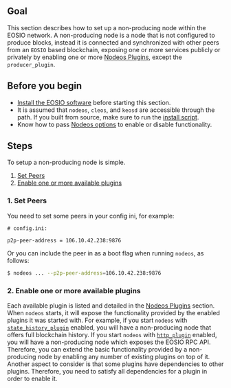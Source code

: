 
## Goal

This section describes how to set up a non-producing node within the EOSIO network. A non-producing node is a node that is not configured to produce blocks, instead it is connected and synchronized with other peers from an `EOSIO` based blockchain, exposing one or more services publicly or privately by enabling one or more [Nodeos Plugins](../../03_plugins/index.md), except the `producer_plugin`.

## Before you begin

* [Install the EOSIO software](../../../00_install/index.md) before starting this section.
* It is assumed that `nodeos`, `cleos`, and `keosd` are accessible through the path. If you built from source, make sure to run the [install script](../../../00_install/01_build-from-source/03_install-eosio-binaries.md).
* Know how to pass [Nodeos options](../../02_usage/00_nodeos-options.md) to enable or disable functionality.

## Steps
To setup a non-producing node is simple. 

1. [Set Peers](#1-set-peers)
2. [Enable one or more available plugins](#2-enable-one-or-more-available-plugins)

### 1. Set Peers

You need to set some peers in your config ini, for example:

```console
# config.ini:

p2p-peer-address = 106.10.42.238:9876
```

Or you can include the peer in as a boot flag when running `nodeos`, as follows:

```sh
$ nodeos ... --p2p-peer-address=106.10.42.238:9876
```

### 2. Enable one or more available plugins

Each available plugin is listed and detailed in the [Nodeos Plugins](../../03_plugins/index.md) section. When `nodeos` starts, it will expose the functionality provided by the enabled plugins it was started with. For example, if you start `nodeos` with [`state_history_plugin`](state_history_plugin/index.md) enabled, you will have a non-producing node that offers full blockchain history. If you start `nodeos` with [`http_plugin`](http_plugin/index.md) enabled, you will have a non-producing node which exposes the EOSIO RPC API. Therefore, you can extend the basic functionality provided by a non-producing node by enabling any number of existing plugins on top of it. Another aspect to consider is that some plugins have dependencies to other plugins. Therefore, you need to satisfy all dependencies for a plugin in order to enable it.
